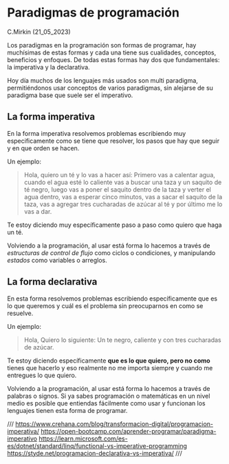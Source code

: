 # Paradigmas de programación
C.Mirkin (21_05_2023)

Los paradigmas en la programación son formas de programar, hay muchísimas de estas formas y cada una tiene sus cualidades, conceptos, beneficios y enfoques. De todas estas formas hay dos que fundamentales: la imperativa y la declarativa. 

Hoy día muchos de los lenguajes más usados son multi paradigma, permitiéndonos usar conceptos de varios paradigmas, sin alejarse de su paradigma base que suele ser el imperativo.

## La forma imperativa

En la forma imperativa resolvemos problemas escribiendo muy especificamente como se tiene que resolver, los pasos que hay que seguir y en que orden se hacen.

Un ejemplo: 

> Hola, quiero un té y lo vas a hacer así: Primero vas a calentar agua, cuando el agua esté lo caliente vas a buscar una taza y un saquito de té negro, luego vas a poner el saquito dentro de la taza y verter el agua dentro, vas a esperar cinco minutos, vas a sacar el saquito de la taza, vas a agregar tres cucharadas de azúcar al té y por último me lo vas a dar.

Te estoy diciendo muy específicamente paso a paso como quiero que haga un té. 

Volviendo a la programación, al usar está forma lo hacemos a través de *estructuras de control de flujo* como ciclos o condiciones, y manipulando *estados* como variables o arreglos.

## La forma declarativa

En esta forma resolvemos problemas escribiendo específicamente que es lo que queremos y cuál es el problema sin preocuparnos en como se resuelve.

Un ejemplo:

> Hola, Quiero lo siguiente: Un te negro, caliente y con tres cucharadas de azúcar.

Te estoy diciendo específicamente **que es lo que quiero, pero no como** tienes que hacerlo y eso realmente no me importa siempre y cuando me entregues lo que quiero. 

Volviendo a la programación, al usar está forma lo hacemos a través de palabras o signos. Si ya sabes programación o matemáticas en un nivel medio es posible que entiendas fácilmente como usar y funcionan los lenguajes tienen esta forma de programar.

///
https://www.crehana.com/blog/transformacion-digital/programacion-imperativa/
https://open-bootcamp.com/aprender-programar/paradigma-imperativo
https://learn.microsoft.com/es-es/dotnet/standard/linq/functional-vs-imperative-programming
https://styde.net/programacion-declarativa-vs-imperativa/
///